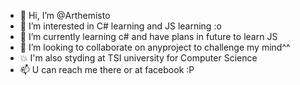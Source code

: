 - 👋 Hi, I’m @Arthemisto
- 👀 I’m interested in C# learning and JS learning :o
- 🌱 I’m currently learning c# and have plans in future to learn JS
- 💞️ I’m looking to collaborate on anyproject to challenge my mind^^
- :boom: I'm also styding at TSI university for Computer Science
- 📫 U can reach me there or at facebook :P

<div data-iframe-width="150" data-iframe-height="270" data-share-badge-id="06b40243-864a-4cbe-90b9-5bd165ab153c" data-share-badge-host="https://www.credly.com"></div><script type="text/javascript" async src="//cdn.credly.com/assets/utilities/embed.js"></script>

